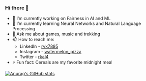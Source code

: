 ### Hi there 👋

- 🔭 I’m currently working on Fairness in AI and ML
- 🌱 I’m currently learning Neural Networks and Natural Language Processing
- 💬 Ask me about games, music and trekking
- 📫 How to reach me: 
  - LinkedIn - [rvk7895](https://www.linkedin.com/in/rvk7895/) 
  - Instagram - [watermelon_pizza](https://www.instagram.com/_watermelon_pizza_/)
  - Twitter - [rkal4](https://twitter.com/rkal4)
- ⚡ Fun fact: Cereals are my favorite midnight meal  
  
[![Anurag's GitHub stats](https://github-readme-stats.vercel.app/api?username=rvk7895&show_icons=true&theme=radical)](https://github.com/anuraghazra/github-readme-stats)
